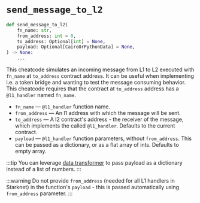 # `send_message_to_l2`

```python
def send_message_to_l2(
    fn_name: str,
    from_address: int = 0,
    to_address: Optional[int] = None,
    payload: Optional[CairoOrPythonData] = None,
) -> None:
    ...
```

This cheatcode simulates an incoming message from L1 to L2 executed with `fn_name` at `to_address` contract address.
It can be useful when implementing i.e. a token bridge and wanting to test the message consuming behavior.
This cheatcode requires that the contract at `to_address` address has a `@l1_handler` named `fn_name`.

- `fn_name` — `@l1_handler` function name. 
- `from_address` — An l1 address with which the message will be sent.
- `to_address` — A l2 contract's address - the receiver of the message, which implements the called `@l1_handler`. Defaults to the current contract.
- `payload` — `@l1_handler` function parameters, without `from_address`. This can be passed as a dictionary, or as a flat array of ints. Defaults to empty array. 

:::tip
You can leverage [data transformer](README.md#data-transformer) to pass payload as a dictionary instead of a list of numbers.
:::

:::warning
Do not provide `from_address` (needed for all L1 handlers in Starknet) in the function's `payload` - this is passed automatically using `from_address` parameter. 
:::
